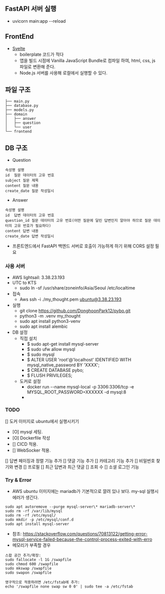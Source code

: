 ## FastAPI 서버 실행
* uvicorn main:app --reload


## FrontEnd
- [Svelte](https://svelte.dev/)
  - boilerplate 코드가 적다
  - 앱을 빌드 시점에  Vanilla JavaScript Bundle로 컴파일 하여, html, css, js 파일로 변환해 준다.
  - Node.js 서버를 사용해 로컬에서 실행할 수 있다.

## 파일 구조
```
├── main.py
├── database.py
├── models.py
├── domain
│   ├── answer
│   ├── question
│   └── user
└── frontend
```

## DB 구조
- Question
```
속성명	설명
id	질문 데이터의 고유 번호
subject	질문 제목
content	질문 내용
create_date	질문 작성일시
```

- Answer
```
속성명	설명
id	답변 데이터의 고유 번호
question_id	질문 데이터의 고유 번호(어떤 질문에 달린 답변인지 알아야 하므로 질문 데이터의 고유 번호가 필요하다)
content	답변 내용
create_date	답변 작성일시
```
- 프론트엔드에서 FastAPI 백엔드 서버로 호출이 가능하게 하기 위해 CORS 설정 필요

### 사용 서버
- AWS lightsail: 3.38.23.193
- UTC to KTS
  - sudo ln -sf /usr/share/zoneinfo/Asia/Seoul /etc/localtime
- 접속
  - Aws ssh -i ./my_thought.pem ubuntu@3.38.23.193
- 실행
  - git clone https://github.com/DonghoonPark12/pybo.git
  - python3 -m .venv my_thought
  - sudo apt install python3-venv
  - sudo apt install alembic
- DB 설정
  - 직접 설치
    - $ sudo apt-get install mysql-server
    - $ sudo ufw allow mysql
    - $ sudo mysql
    - $ ALTER USER 'root'@'localhost' IDENTIFIED WITH mysql_native_password BY 'XXXX';
    - $ CREATE DATABASE pybo;
    - $ FLUSH PRIVILEGES;
  - 도커로 설정
    - docker run --name mysql-local -p 3306:3306/tcp -e MYSQL_ROOT_PASSWORD=XXXXXX -d mysql:8
    - 


### TODO  
[] 도커 이미지로 ubuntu에서 실행시키기
  - [O] mysql 세팅. 
  - [O] Dockerfile 작성
  - [] CICD 적용. 
  - [] WebSocker 적용. 
 
[] 답변 페이징과 정렬 기능 추가
[] 댓글 기능 추가
[] 카테고리 기능 추가
[] 비밀번호 찾기와 변경
[] 프로필
[] 최근 답변과 최근 댓글
[] 조회 수
[] 소셜 로그인 기능

### Try & Error
- AWS ubuntu 이미지에는 mariadb가 기본적으로 깔려 있나 보다. my-sql 실행시 에러가 생긴다.
```
sudo apt autoremove --purge mysql-server\* mariadb-server\*
sudo rm -rf /var/lib/mysql
sudo rm -rf /etc/mysql/
sudo mkdir -p /etc/mysql/conf.d
sudo apt install mysql-server
```
- 참조: https://stackoverflow.com/questions/70813122/getting-error-mysql-service-failed-because-the-control-process-exited-with-erro
- 메모리가 부족할 경우
```
스왑 공간 추가/확장:
sudo fallocate -l 1G /swapfile
sudo chmod 600 /swapfile
sudo mkswap /swapfile
sudo swapon /swapfile

영구적으로 적용하려면 /etc/fstab에 추가:
echo '/swapfile none swap sw 0 0' | sudo tee -a /etc/fstab
```